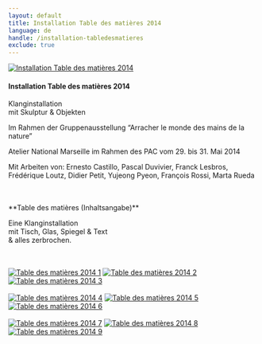 ```yaml
---
layout: default
title: Installation Table des matières 2014
language: de
handle: /installation-tabledesmatieres
exclude: true
---
```


<a rel="lightbox" data-lightbox="example-1" href="/galeries/installation-tabledesmatieres/photo-2-6-e1402644261631.jpg" title="Installation Table des matières 2014"><img src="/galeries/installation-tabledesmatieres/photo-2-6-e1402644261631.jpg" alt="Installation Table des matières 2014" class="img-left"></a>
#### Installation Table des matières 2014
    
Klanginstallation  
mit Skulptur & Objekten  

Im Rahmen der Gruppenausstellung
“Arracher le monde des mains de la nature”

Atelier National Marseille im Rahmen des PAC
vom 29. bis 31. Mai 2014

Mit Arbeiten von: Ernesto Castillo, Pascal Duvivier, Franck Lesbros, Frédérique Loutz, Didier Petit, Yujeong Pyeon, François Rossi, Marta Rueda  

<br style="clear:both" />
<br style="clear:both" />
**Table des matières (Inhaltsangabe)**  
  
Eine Klanginstallation  
mit Tisch, Glas, Spiegel & Text  
& alles zerbrochen.  
  
<br style="clear:both" />
<br style="clear:both" />
<a rel="lightbox" data-lightbox="example-1" href="/galeries/installation-tabledesmatieres/photo-1-121-e1402644334824.jpg" title="Table des matières 2014 1"><img src="/galeries/installation-tabledesmatieres/photo-1-121-e1402644334824.jpg" alt="Table des matières 2014 1" class="img-left3"></a>
<a rel="lightbox" data-lightbox="example-1" href="/galeries/installation-tabledesmatieres/photo-2-6-e1402644261631.jpg" title="Table des matières 2014 2"><img src="/galeries/installation-tabledesmatieres/photo-2-6-e1402644261631.jpg" alt="Table des matières 2014 2" class="img-left3"></a>
<a rel="lightbox" data-lightbox="example-1" href="/galeries/installation-tabledesmatieres/photo-2-8-e1402644183952.jpg" title="Table des matières 2014 3"><img src="/galeries/installation-tabledesmatieres/photo-2-8-e1402644183952.jpg" alt="Table des matières 2014 3" class="img-left3"></a>
<br style="clear:both" />
<br style="clear:both" />
<a rel="lightbox" data-lightbox="example-1" href="/galeries/installation-tabledesmatieres/photo-2-71-e1402644221867.jpg" title="Table des matières 2014 4"><img src="/galeries/installation-tabledesmatieres/photo-2-71-e1402644221867.jpg" alt="Table des matières 2014 4" class="img-left3"></a>
<a rel="lightbox" data-lightbox="example-1" href="/galeries/installation-tabledesmatieres/photo-2-101-e1402644131453.jpg" title="Table des matières 2014 5"><img src="/galeries/installation-tabledesmatieres/photo-2-101-e1402644131453.jpg" alt="Table des matières 2014 5" class="img-left3"></a>
<a rel="lightbox" data-lightbox="example-1" href="/galeries/installation-tabledesmatieres/photo-3-5-e1402644087245.jpg" title="Table des matières 2014 6"><img src="/galeries/installation-tabledesmatieres/photo-3-5-e1402644087245.jpg" alt="Table des matières 2014 6" class="img-left3"></a>
<br style="clear:both" />
<br style="clear:both" />
<a rel="lightbox" data-lightbox="example-1" href="/galeries/installation-tabledesmatieres/photo-4-4-e1402643958841.jpg" title="Table des matières 2014 7"><img src="/galeries/installation-tabledesmatieres/photo-4-4-e1402643958841.jpg" alt="Table des matières 2014 7" class="img-left3"></a>
<a rel="lightbox" data-lightbox="example-1" href="/galeries/installation-tabledesmatieres/photo-4-61-e1402644060309.jpg" title="Table des matières 2014 8"><img src="/galeries/installation-tabledesmatieres/photo-4-61-e1402644060309.jpg" alt="Table des matières 2014 8" class="img-left3"></a>
<a rel="lightbox" data-lightbox="example-1" href="/galeries/installation-tabledesmatieres/photo-5-1-e1402644024872.jpg" title="Table des matières 2014 9"><img src="/galeries/installation-tabledesmatieres/photo-5-1-e1402644024872.jpg" alt="Table des matières 2014 9" class="img-left3"></a>
<br style="clear:both" />
<br style="clear:both" />
